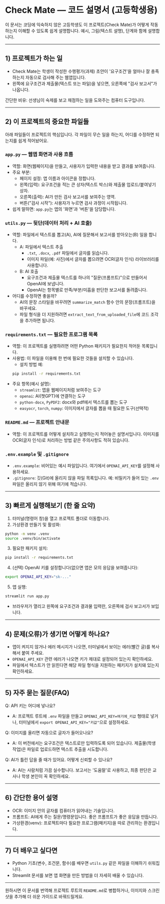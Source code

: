 # Check Mate — 코드 설명서 (고등학생용)

이 문서는 코딩에 익숙하지 않은 고등학생도 이 프로젝트(Check Mate)가 어떻게 작동하는지 이해할 수 있도록 쉽게 설명합니다. 예시, 그림(텍스트 설명), 단계와 함께 설명합니다.

---

## 1) 프로젝트가 하는 일
- Check Mate는 학생이 작성한 수행평가(과제) 초안이 '요구조건'을 얼마나 잘 충족하는지 자동으로 검사해 주는 웹앱입니다.
- 왼쪽에 요구조건과 제출물(텍스트 또는 파일)을 넣으면, 오른쪽에 "검사 보고서"가 나옵니다.

간단한 비유: 선생님이 숙제를 보고 채점하는 일을 도와주는 컴퓨터 도구입니다.

---

## 2) 이 프로젝트의 중요한 파일들
아래 파일들이 프로젝트의 핵심입니다. 각 파일이 무슨 일을 하는지, 어디를 수정하면 되는지를 쉽게 적어놨어요.

### `app.py` — 웹앱 화면과 사용 흐름
- 역할: 화면(웹페이지)을 만들고, 사용자가 입력한 내용을 받고 결과를 보여줍니다.
- 주요 부분:
  - 페이지 설정: 앱 이름과 아이콘을 정합니다.
  - 왼쪽(입력): 요구조건을 적는 큰 상자(텍스트 박스)와 제출물 업로드/붙여넣기 상자.
  - 오른쪽(출력): AI가 만든 검사 보고서를 보여주는 영역.
  - 버튼("검사 시작"): 사용자가 누르면 검사 과정이 시작됩니다.
- 쉽게 말하면: `app.py`는 앱의 '화면'과 '버튼'을 담당합니다.

### `utils.py` — 뒷단(데이터 처리 + AI 호출)
- 역할: 파일에서 텍스트를 뽑고(A), AI에 질문해서 보고서를 받아오는(B) 일을 합니다.
  - A: 파일에서 텍스트 추출
    - `.txt`, `.docx`, `.pdf` 파일에서 글자를 읽습니다.
    - 이미지 파일(예: 사진)에서 글자를 뽑으려면 OCR(글자 인식) 라이브러리를 사용합니다.
  - B: AI 호출
    - 요구조건과 제출물 텍스트를 하나의 "질문(프롬프트)"으로 만들어서 OpenAI에 보냅니다.
    - OpenAI는 항목별로 만족/부분/미흡을 판단한 보고서를 돌려줍니다.
- 어디를 수정하면 좋을까?
  - AI의 문장 스타일을 바꾸려면 `summarize_match` 함수 안의 문장(프롬프트)을 바꾸세요.
  - 파일 형식을 더 지원하려면 `extract_text_from_uploaded_file`에 코드 조각을 추가하면 됩니다.

### `requirements.txt` — 필요한 프로그램 목록
- 역할: 이 프로젝트를 실행하려면 어떤 Python 패키지가 필요한지 적어둔 목록입니다.
- 사용법: 이 파일을 이용해 한 번에 필요한 것들을 설치할 수 있습니다.
  - 설치 방법 예:
  ```bash
  pip install -r requirements.txt
  ```
- 주요 항목(예시 설명):
  - `streamlit`: 앱을 웹페이지처럼 보여주는 도구
  - `openai`: AI(챗GPT)에 연결하는 도구
  - `python-docx`, `PyPDF2`: docx와 pdf에서 텍스트를 뽑는 도구
  - `easyocr`, `torch`, `numpy`: 이미지에서 글자를 뽑을 때 필요한 도구(선택적)

### `README.md` — 프로젝트 안내문
- 역할: 이 프로젝트를 어떻게 설치하고 실행하는지 적어놓은 설명서입니다. 이미지를 OCR(글자 인식)로 처리하는 방법 같은 주의사항도 적혀 있습니다.

### `.env.example` 및 `.gitignore`
- `.env.example`: 비어있는 예시 파일입니다. 여기에서 `OPENAI_API_KEY`를 설정해 사용하세요.
- `.gitignore`: 깃(Git)에 올리지 않을 파일 목록입니다. 예: 비밀키가 들어 있는 `.env` 파일은 올리지 않기 위해 여기에 적습니다.

---

## 3) 빠르게 실행해보기 (한 줄 요약)
1. 터미널(명령어 창)을 열고 프로젝트 폴더로 이동합니다.
2. 가상환경 만들기 및 활성화:
```bash
python -m venv .venv
source .venv/bin/activate
```
3. 필요한 패키지 설치:
```bash
pip install -r requirements.txt
```
4. (선택) OpenAI 키를 설정합니다(없으면 앱은 모의 응답을 보여줍니다):
```bash
export OPENAI_API_KEY="sk-..."
```
5. 앱 실행:
```bash
streamlit run app.py
```
- 브라우저가 열리고 왼쪽에 요구조건과 결과물 입력란, 오른쪽에 검사 보고서가 보입니다.

---

## 4) 문제(오류)가 생기면 어떻게 하나요?
- 앱이 켜지지 않거나 에러 메시지가 나오면, 터미널에서 보이는 에러(빨간 글)를 복사해서 붙여 주세요.
- `OPENAI_API_KEY` 관련 에러가 나오면 키가 제대로 설정되어 있는지 확인하세요.
- 파일에서 텍스트가 안 읽힌다면 해당 파일 형식을 지원하는 패키지가 설치돼 있는지 확인하세요.

---

## 5) 자주 묻는 질문(FAQ)
Q: API 키는 어디에 넣나요?
- A: 프로젝트 루트에 `.env` 파일을 만들고 `OPENAI_API_KEY=여기에_키값` 형태로 넣거나, 터미널에서 `export OPENAI_API_KEY="키값"`으로 설정하세요.

Q: 이미지를 올리면 자동으로 글자가 들어오나요?
- A: 이 버전에서는 요구조건은 텍스트로만 입력하도록 되어 있습니다. 제출물(학생 작업)은 파일로 업로드하면 텍스트 추출을 시도합니다.

Q: AI가 틀린 답을 줄 때가 있어요. 어떻게 신뢰할 수 있나요?
- A: AI는 사람처럼 가끔 실수합니다. 보고서는 '도움말'로 사용하고, 최종 판단은 교사나 학생 본인이 꼭 확인하세요.

---

## 6) 간단한 용어 설명
- OCR: 이미지 안의 글자를 컴퓨터가 읽어내는 기술입니다.
- 프롬프트: AI에게 주는 질문/명령문입니다. 좋은 프롬프트가 좋은 응답을 만듭니다.
- 가상환경(venv): 프로젝트마다 필요한 프로그램(패키지)을 따로 관리하는 환경입니다.

---

## 7) 더 배우고 싶다면
- Python 기초(변수, 조건문, 함수)를 배우면 `utils.py` 같은 파일을 이해하기 쉬워집니다.
- Streamlit 문서를 보면 앱 화면을 만든 방법을 더 자세히 배울 수 있습니다.

---

원하시면 이 문서를 번역해 프로젝트 루트의 `README.md`로 병합하거나, 이미지와 스크린샷을 추가해 더 쉬운 가이드로 바꿔드릴게요.